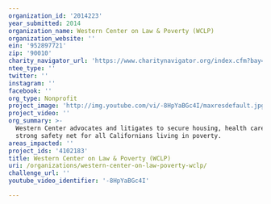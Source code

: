 ```yaml
---
organization_id: '2014223'
year_submitted: 2014
organization_name: Western Center on Law & Poverty (WCLP)
organization_website: ''
ein: '952897721'
zip: '90010'
charity_navigator_url: 'https://www.charitynavigator.org/index.cfm?bay=search.profile&ein=952897721'
ntee_type: ''
twitter: ''
instagram: ''
facebook: ''
org_type: Nonprofit
project_image: 'http://img.youtube.com/vi/-8HpYaBGc4I/maxresdefault.jpg'
project_video: ''
org_summary: >-
  Western Center advocates and litigates to secure housing, health care and a
  strong safety net for all Californians living in poverty.
areas_impacted: ''
project_ids: '4102183'
title: Western Center on Law & Poverty (WCLP)
uri: /organizations/western-center-on-law-poverty-wclp/
challenge_url: ''
youtube_video_identifier: '-8HpYaBGc4I'

---
```

